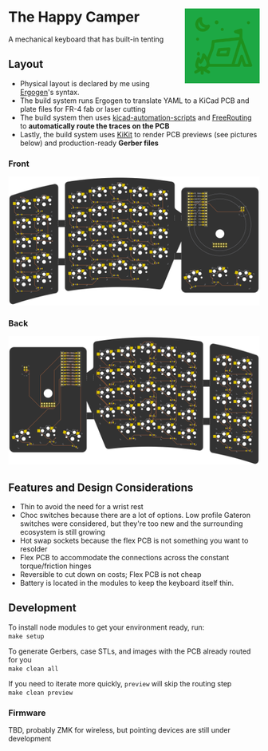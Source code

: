 # The Happy Camper <img src="images/noun-camping-4217079.svg" width="150" align="right" style="filter: invert(42%) sepia(93%) saturate(1352%) hue-rotate(87deg) brightness(80%) contrast(80%);" />
A mechanical keyboard that has built-in tenting

## Layout
* Physical layout is declared by me using [Ergogen](https://github.com/mrzealot/ergogen/)'s syntax.
* The build system runs Ergogen to translate YAML to a KiCad PCB and plate files for FR-4 fab or laser cutting
* The build system then uses [kicad-automation-scripts](https://github.com/productize/kicad-automation-scripts) and [FreeRouting](https://github.com/freerouting/freerouting) to **automatically route the traces on the PCB**
* Lastly, the build system uses [KiKit](https://github.com/yaqwsx/KiKit) to render PCB previews (see pictures below) and production-ready **Gerber files**

### Front
![front](images/board-front.png)
### Back
![back](images/board-back.png)


## Features and Design Considerations
- Thin to avoid the need for a wrist rest
- Choc switches because there are a lot of options. Low profile Gateron switches were considered, but they're too new and the surrounding ecosystem is still growing
- Hot swap sockets because the flex PCB is not something you want to resolder
- Flex PCB to accommodate the connections across the constant torque/friction hinges
- Reversible to cut down on costs; Flex PCB is not cheap
- Battery is located in the modules to keep the keyboard itself thin.

## Development
To install node modules to get your environment ready, run:  
`make setup`

To generate Gerbers, case STLs, and images with the PCB already routed for you  
`make clean all`

If you need to iterate more quickly, `preview` will skip the routing step  
`make clean preview` 

### Firmware
TBD, probably ZMK for wireless, but pointing devices are still under development
